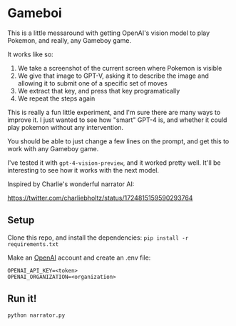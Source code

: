 # Gameboi

This is a little messaround with getting OpenAI's vision model to play Pokemon, and really, any Gameboy game.

It works like so:

1. We take a screenshot of the current screen where Pokemon is visible
2. We give that image to GPT-V, asking it to describe the image and allowing it to submit one of a specific set of moves
3. We extract that key, and press that key programatically
4. We repeat the steps again

This is really a fun little experiment, and I'm sure there are many ways to improve it. I just wanted to see how "smart" GPT-4 is, and whether it could play pokemon without any intervention.

You should be able to just change a few lines on the prompt, and get this to work with any Gameboy game.

I've tested it with `gpt-4-vision-preview`, and it worked pretty well. It'll be interesting to see how it works with the next model.

Inspired by Charlie's wonderful narrator AI:

https://twitter.com/charliebholtz/status/1724815159590293764

## Setup

Clone this repo, and install the dependencies:
`pip install -r requirements.txt`

Make an [OpenAI](https://beta.openai.com/) account and create an .env file:

```
OPENAI_API_KEY=<token>
OPENAI_ORGANIZATION=<organization>
```

## Run it!

```bash
python narrator.py
```
